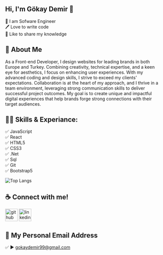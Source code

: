 ## Hi, I'm Gökay Demir 👋

<p>
👑 I am Sofware Engineer <br> 
🖊️ Love to write code <br> 
🎤 Like to share my knowledge </p> 


## 🚀 About Me
As a Front-end Developer, I design websites for leading brands in both Europe and Turkey. Combining creativity, technical expertise, and a keen eye for aesthetics, I focus on enhancing user experiences. With my advanced coding and design skills, I strive to exceed my clients' expectations. Collaboration is at the heart of my approach, and I thrive in a team environment, leveraging strong communication skills to deliver successful project outcomes. My goal is to create unique and impactful digital experiences that help brands forge strong connections with their target audiences. 

## 👨‍💻 Skills & Experiance: 
✅ JavaScript <br> 
✅ React <br>
✅ HTML5 <br>
✅ CSS3 <br>
✅ .Net<br>
✅ Sql <br>
✅ Git <br>
✅ Bootstrap5 <br>



![Top Langs](https://github-readme-stats.vercel.app/api/top-langs/?username=gokaydemir)


## ☕ Connect with me!
  [<img src='https://camo.githubusercontent.com/bd2bd127c104ba5c98bb12c70801b075aee1f040009089510f69554300e7ff41/68747470733a2f2f696d672e736869656c64732e696f2f62616467652f4769742d4630353033323f7374796c653d666f722d7468652d6261646765266c6f676f3d676974266c6f676f436f6c6f723d7768697465' alt='github' height='40'>](https://github.com/gokaydemir)  [<img src='https://camo.githubusercontent.com/a80d00f23720d0bc9f55481cfcd77ab79e141606829cf16ec43f8cacc7741e46/68747470733a2f2f696d672e736869656c64732e696f2f62616467652f4c696e6b6564496e2d3030373742353f7374796c653d666f722d7468652d6261646765266c6f676f3d6c696e6b6564696e266c6f676f436f6c6f723d7768697465' alt='linkedin' height='40'>](https://www.linkedin.com/in/gokay-demir/)  



## 📧 My Personal Email Address 
✅  ► gokaydemir99@gmail.com
